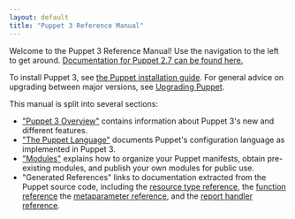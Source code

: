 ```yaml
---
layout: default
title: "Puppet 3 Reference Manual"
---
```



Welcome to the Puppet 3 Reference Manual! Use the navigation to the left to get around. [Documentation for Puppet 2.7 can be found here.](/puppet/2.7/reference) 

To install Puppet 3, see [the Puppet installation guide](/guides/installation.html). For general advice on upgrading between major versions, see [Upgrading Puppet](/guides/upgrading.html).

This manual is split into several sections: 

* ["Puppet 3 Overview"](./release_notes.html) contains information about Puppet 3's new and different features.
* ["The Puppet Language"](./lang_summary.html) documents Puppet's configuration language as implemented in Puppet 3.
* ["Modules"](./modules_fundamentals.html) explains how to organize your Puppet manifests, obtain pre-existing modules, and publish your own modules for public use.
* "Generated References" links to documentation extracted from the Puppet source code, including the [resource type reference](/references/3.1.latest/type.html), the [function reference](/references/3.1.latest/function.html) the [metaparameter reference](/references/3.1.latest/metaparameter.html), and the [report handler reference](/references/3.1.latest/report.html).

